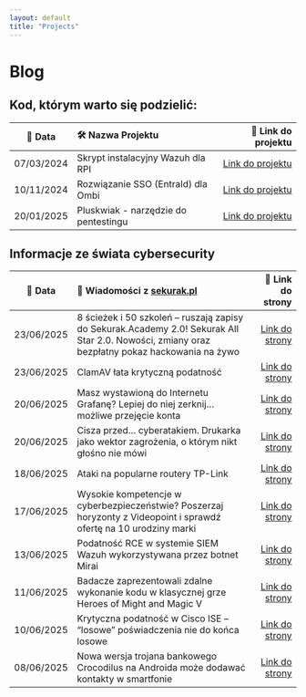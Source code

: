 ```yaml
---
layout: default
title: "Projects"
---
```

# Blog

## Kod, którym warto się podzielić:

| 📅 Data | 🛠️ Nazwa Projektu| 🔗 Link do projektu |
|:---------:|:------------------|-----------------:|
| 07/03/2024 | Skrypt instalacyjny Wazuh dla RPI | [Link do projektu](https://github.com/dadmins1984/Wazuh_for_RPI) |
| 10/11/2024 | Rozwiązanie SSO (EntraId) dla Ombi | [Link do projektu](https://github.com/dadmins1984/Ombi-Azure_SSO_Proxy) |
| 20/01/2025 | Pluskwiak - narzędzie do pentestingu | [Link do projektu](https://github.com/dadmins1984/Pluskwiak-pentesting-tool) |

## Informacje ze świata cybersecurity

| 📅 Data | 📌 Wiadomości z [sekurak.pl](https://sekurak.pl/) | 🔗 Link do strony |
|:---------:|:------------------|-------------------:|
| 23/06/2025 | 8 ścieżek i 50 szkoleń – ruszają zapisy do Sekurak.Academy 2.0! Sekurak All Star 2.0. Nowości, zmiany oraz bezpłatny pokaz hackowania na żywo | [Link do strony](https://sekurak.pl/8-sciezek-i-50-szkolen-ruszaja-zapisy-do-sekurak-academy-2-0-sekurak-all-star-2-0-nowosci-zmiany-oraz-bezplatny-pokaz-hackowania-na-zywo/) |
| 23/06/2025 | ClamAV łata krytyczną podatność | [Link do strony](https://sekurak.pl/clamav-lata-krytyczna-podatnosc/) |
| 20/06/2025 | Masz wystawioną do Internetu Grafanę? Lepiej do niej zerknij… możliwe przejęcie konta | [Link do strony](https://sekurak.pl/masz-wystawiona-do-internetu-grafane-lepiej-do-niej-zerknij-mozliwe-przejecie-konta/) |
| 20/06/2025 | Cisza przed… cyberatakiem. Drukarka jako wektor zagrożenia, o którym nikt głośno nie mówi | [Link do strony](https://sekurak.pl/cisza-przed-cyberatakiem-drukarka-jako-wektor-zagrozenia-o-ktorym-nikt-glosno-nie-mowi/) |
| 18/06/2025 | Ataki na popularne routery TP-Link | [Link do strony](https://sekurak.pl/ataki-na-popularne-routery-tp-link/) |
| 17/06/2025 | Wysokie kompetencje w cyberbezpieczeństwie? Poszerzaj horyzonty z Videopoint i sprawdź ofertę na 10 urodziny marki | [Link do strony](https://sekurak.pl/serwis-videopoint-pl-obchodzi-wlasnie-swoje-10-urodziny/) |
| 13/06/2025 | Podatność RCE w systemie SIEM Wazuh wykorzystywana przez botnet Mirai | [Link do strony](https://sekurak.pl/podatnosc-rce-w-systemie-siem-wazuh-wykorzystywana-przez-botnet-mirai/) |
| 11/06/2025 | Badacze zaprezentowali zdalne wykonanie kodu w klasycznej grze Heroes of Might and Magic V | [Link do strony](https://sekurak.pl/badacze-zaprezentowali-zdalne-wykonanie-kodu-w-klasycznej-grze-heroes-of-might-and-magic-v/) |
| 10/06/2025 | Krytyczna podatność w Cisco ISE – “losowe” poświadczenia nie do końca losowe | [Link do strony](https://sekurak.pl/krytyczna-podatnosc-w-cisco-ise-losowe-poswiadczenia-nie-do-konca-losowe/) |
| 08/06/2025 | Nowa wersja trojana bankowego Crocodilus na Androida może dodawać kontakty w smartfonie | [Link do strony](https://sekurak.pl/nowa-wersja-trojana-bankowego-crocodilus-na-androida-moze-dodawac-kontakty-w-smartfonie/) |
